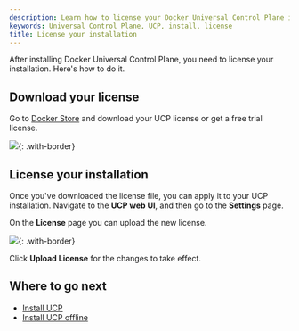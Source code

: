 ```yaml
---
description: Learn how to license your Docker Universal Control Plane installation.
keywords: Universal Control Plane, UCP, install, license
title: License your installation
---
```

After installing Docker Universal Control Plane, you need to license your installation. Here's how to do it.

## Download your license

Go to [Docker Store](https://store.docker.com/bundles/docker-datacenter) and download your UCP license or get a free trial license.

![](../../images/license-ucp-1.png){: .with-border}

## License your installation

Once you've downloaded the license file, you can apply it to your UCP installation. Navigate to the **UCP web UI**, and then go to the **Settings** page.

On the **License** page you can upload the new license.

![](../../images/license-ucp-2.png){: .with-border}

Click **Upload License** for the changes to take effect.

## Where to go next

* [Install UCP](../install/index.md)
* [Install UCP offline](../install/install-offline.md)